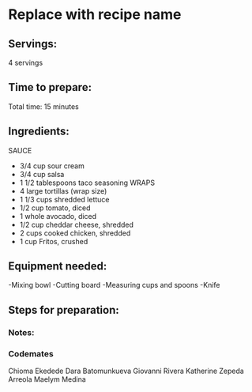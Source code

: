 # Replace with recipe name

## Servings: 
4 servings
## Time to prepare: 
Total time: 15 minutes

## Ingredients:
SAUCE
- 3/4 cup sour cream
- 3/4 cup salsa
- 1 1/2 tablespoons taco seasoning
WRAPS
- 4 large tortillas (wrap size)
- 1 1/3 cups shredded lettuce
- 1/2 cup tomato, diced
- 1 whole avocado, diced
- 1/2 cup cheddar cheese, shredded
- 2 cups cooked chicken, shredded
- 1 cup Fritos, crushed

## Equipment needed:
-Mixing bowl
-Cutting board
-Measuring cups and spoons
-Knife

## Steps for preparation:



### Notes:



### Codemates #
Chioma Ekedede
Dara Batomunkueva
Giovanni Rivera
Katherine Zepeda Arreola
Maelym Medina
